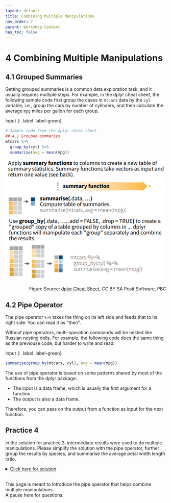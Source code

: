 ```yaml
---
layout: default  
title: Combining Multiple Manipulations  
nav_order: 7  
parent: Workshop Content  
has_toc: false  
---
```


# 4 Combining Multiple Manipulations 

## 4.1 Grouped Summaries

Getting grouped summaries is a common data exploration task, and it usually requires multiple steps. For example, in the dplyr cheat sheet, the following sample code first group the cases in `mtcars` data by the `cyl` variable, i.e., group the cars by number of cylinders, and then calculate the average `mpg` miles per gallon for each group. 

Input
{: .label .label-green}
```r
# Sample code from the dplyr cheat sheet
## 4.1 Grouped summaries
mtcars %>%
  group_by(cyl) %>%
  summarise(avg = mean(mpg))
```

![implicit](images/summarise_cases.png)
![implicit](images/grouped_summary.png)
<div style="text-align: right">
	<p>Figure Source: <a href="https://raw.githubusercontent.com/rstudio/cheatsheets/main/data-transformation.pdf">dplyr Cheat Sheet</a>, CC BY SA Posit Software, PBC</p>
</div>


## 4.2 Pipe Operator

The pipe operator `%>%` takes the thing on its left side and feeds that to its right side. You can read it as "then".

Without pipe operators, multi-operation commands will be nested like Russian nesting dolls. For example, the following code does the same thing as the previouse code, but harder to write and read.

Input
{: .label .label-green}
```r
summarise(group_by(mtcars, cyl), avg = mean(mpg))
```

The use of pipe operator is based on some patterns shared by most of the functions from the dplyr package:
* The input is a data frame, which is usually the first argument for a function.
* The output is also a data frame.  

Therefore, you can pass on the output from a function as input for the next function.

## Practice 4
In the solution for practice 3, intermediate results were used to do multiple manipulations. Please simplify the solution with the pipe operator, further group the results by species, and summarise the average petal width length ratio.
<details>
	<summary><u>Click here for solution</u></summary>
	<div style="border: thin grey 1px; background-color: #eeebee; padding:15px;">
		<p>
		iris %>% <br>
          mutate(Petal.Width.Length.Ratio = Petal.Width/Petal.Length) %>% <br>
          select(Species, Petal.Width.Length.Ratio) %>% <br>
          group_by(Species) %>% <br>
          summarise(ave_ratio = mean(Petal.Width.Length.Ratio))
		</p>
    </div>
</details> 
&nbsp;    
&nbsp;    



This page is meant to introduce the pipe operator that helps combine multiple manipulations.  
A pause here for questions.

